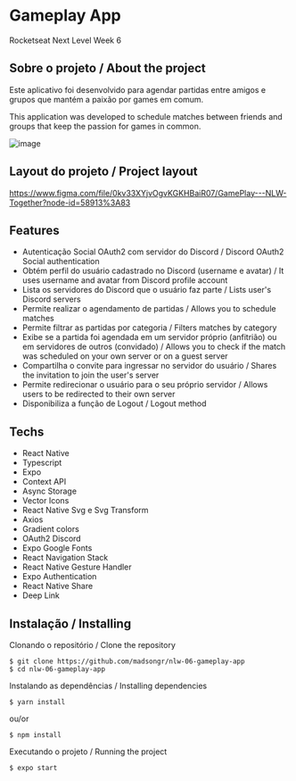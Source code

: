 # Gameplay App

Rocketseat Next Level Week 6

## Sobre o projeto / About the project
Este aplicativo foi desenvolvido para agendar partidas entre amigos e grupos que mantém a paixão
por games em comum.

This application was developed to schedule matches between friends and groups that keep the passion for games in common.


![image](https://user-images.githubusercontent.com/4735867/161635749-d7b4b33f-aa22-4277-9d98-9ac2491eb49f.png)

## Layout do projeto / Project layout
https://www.figma.com/file/0kv33XYjvOgvKGKHBaiR07/GamePlay---NLW-Together?node-id=58913%3A83

## Features
- Autenticação Social OAuth2 com servidor do Discord / Discord OAuth2 Social authentication  
- Obtém perfil do usuário cadastrado no Discord (username e avatar) / It uses username and avatar from Discord profile account   
- Lista os servidores do Discord que o usuário faz parte / Lists user's Discord servers
- Permite realizar o agendamento de partidas / Allows you to schedule matches
- Permite filtrar as partidas por categoria / Filters matches by category
- Exibe se a partida foi agendada em um servidor próprio (anfitrião) ou em servidores de outros (convidado) / Allows you to check if the match was scheduled on your own server or on a guest server
- Compartilha o convite para ingressar no servidor do usuário / Shares the invitation to join the user's server
- Permite redirecionar o usuário para o seu próprio servidor / Allows users to be redirected to their own server
- Disponibiliza a função de Logout / Logout method

## Techs
- React Native
- Typescript
- Expo
- Context API
- Async Storage
- Vector Icons
- React Native Svg e Svg Transform
- Axios
- Gradient colors
- OAuth2 Discord
- Expo Google Fonts
- React Navigation Stack
- React Native Gesture Handler
- Expo Authentication
- React Native Share
- Deep Link

## Instalação / Installing

Clonando o repositório / Clone the repository
```
$ git clone https://github.com/madsongr/nlw-06-gameplay-app
$ cd nlw-06-gameplay-app
```
Instalando as dependências / Installing dependencies
```
$ yarn install
```
ou/or
```
$ npm install
```
Executando o projeto / Running the project
```
$ expo start
```
